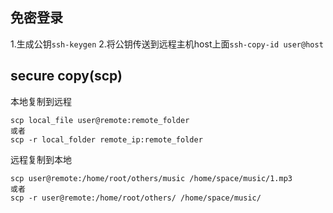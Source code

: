 ## 免密登录

1.生成公钥`ssh-keygen`
2.将公钥传送到远程主机host上面`ssh-copy-id user@host`

##  secure copy(scp)
本地复制到远程
```
scp local_file user@remote:remote_folder
或者
scp -r local_folder remote_ip:remote_folder 
```

远程复制到本地
```
scp user@remote:/home/root/others/music /home/space/music/1.mp3 
或者
scp -r user@remote:/home/root/others/ /home/space/music/
```